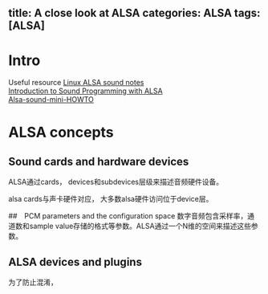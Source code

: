 title: A close look at ALSA
categories: ALSA
tags: [ALSA]
---

# Intro
Useful resource
[Linux ALSA sound notes](http://www.sabi.co.uk/Notes/linuxSoundALSA.html)   
[Introduction to Sound Programming with ALSA](http://www.linuxjournal.com/article/6735)   
[Alsa-sound-mini-HOWTO](http://www.alsa-project.org/~valentyn/Alsa-sound-mini-HOWTO.html)

# ALSA concepts

## Sound cards and hardware devices
ALSA通过cards， devices和subdevices层级来描述音频硬件设备。

alsa cards与声卡硬件对应， 大多数alsa硬件访问位于device层。

##　PCM parameters and the configuration space
数字音频包含采样率，通道数和sample value存储的格式等参数。ALSA通过一个N维的空间来描述这些参数。

## ALSA devices and plugins
为了防止混淆，